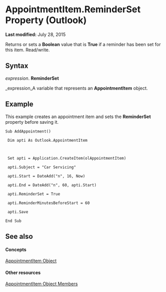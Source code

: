 
# AppointmentItem.ReminderSet Property (Outlook)

 **Last modified:** July 28, 2015

Returns or sets a  **Boolean** value that is **True** if a reminder has been set for this item. Read/write.

## Syntax

 _expression_. **ReminderSet**

 _expression_A variable that represents an  **AppointmentItem** object.


## Example

This example creates an appointment item and sets the  **ReminderSet** property before saving it.


```
Sub AddAppointment() 
 
 Dim apti As Outlook.AppointmentItem 
 
 
 
 Set apti = Application.CreateItem(olAppointmentItem) 
 
 apti.Subject = "Car Servicing" 
 
 apti.Start = DateAdd("n", 16, Now) 
 
 apti.End = DateAdd("n", 60, apti.Start) 
 
 apti.ReminderSet = True 
 
 apti.ReminderMinutesBeforeStart = 60 
 
 apti.Save 
 
End Sub
```


## See also


#### Concepts


 [AppointmentItem Object](204a409d-654e-27aa-643a-8344c631b82d.md)
#### Other resources


 [AppointmentItem Object Members](c72c459d-6d3c-7a05-aa4a-b1b767ddc0b2.md)
